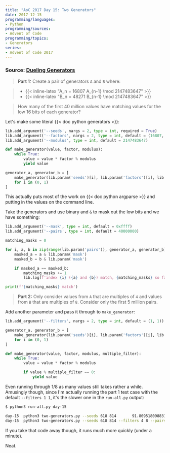 ```yaml
---
title: "AoC 2017 Day 15: Two Generators"
date: 2017-12-15
programming/languages:
- Python
programming/sources:
- Advent of Code
programming/topics:
- Generators
series:
- Advent of Code 2017
---
```

### Source: [Dueling Generators](http://adventofcode.com/2017/day/15)

> **Part 1:** Create a pair of generators `A` and `B` where:

> - {{< inline-latex "A_n = 16807 A_{n-1} \mod 2147483647" >}}
> - {{< inline-latex "B_n = 48271 B_{n-1} \mod 2147483647" >}}

> How many of the first 40 million values have matching values for the low 16 bits of each generator?

<!--more-->

Let's make some literal {{< doc python generators >}}:

```python
lib.add_argument('--seeds', nargs = 2, type = int, required = True)
lib.add_argument('--factors', nargs = 2, type = int, default = (16807, 48271))
lib.add_argument('--modulus', type = int, default = 2147483647)

def make_generator(value, factor, modulus):
    while True:
        value = value * factor % modulus
        yield value

generator_a, generator_b = [
    make_generator(lib.param('seeds')[i], lib.param('factors')[i], lib.param('modulus'))
    for i in (0, 1)
]
```

This actually puts most of the work on {{< doc python argparse >}} and putting in the values on the command line.

Take the generators and use binary and `&` to mask out the low bits and we have something:

```python
lib.add_argument('--mask', type = int, default = 0xffff)
lib.add_argument('--pairs', type = int, default = 40000000)

matching_masks = 0

for i, a, b in zip(range(lib.param('pairs')), generator_a, generator_b):
    masked_a = a & lib.param('mask')
    masked_b = b & lib.param('mask')

    if masked_a == masked_b:
        matching_masks += 1
        lib.log(f'index {i} ({a} and {b}) match, {matching_masks} so far')

print(f'{matching_masks} match')
```

> **Part 2:** Only consider values from `A` that are multiples of `4` and values from `B` that are multiples of `8`. Consider only the first 5 million pairs.

Add another parameter and pass it through to `make_generator`:

```python
lib.add_argument('--filters', nargs = 2, type = int, default = (1, 1))

generator_a, generator_b = [
    make_generator(lib.param('seeds')[i], lib.param('factors')[i], lib.param('modulus'), lib.param('filters')[i])
    for i in (0, 1)
]

def make_generator(value, factor, modulus, multiple_filter):
    while True:
        value = value * factor % modulus

        if value % multiple_filter == 0:
            yield value
```

Even running through 1/8 as many values still takes rather a while. Amusingly though, since I'm actually running the part 1 test case with the default `--filters 1 1`, it's the slower one in the `run-all.py` output:

```bash
$ python3 run-all.py day-15

day-15  python3 two-generators.py --seeds 618 814       91.80951809883118       577 match
day-15  python3 two-generators.py --seeds 618 814 --filters 4 8 --pairs 5000000 27.60622811317444       316 match
```

If you take that code away though, it runs much more quickly (under a minute).

Neat.
